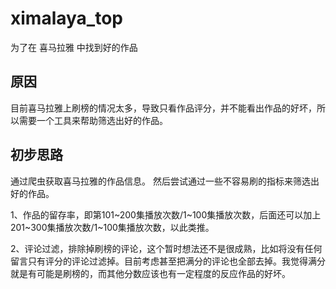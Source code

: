 # ximalaya_top
为了在 喜马拉雅 中找到好的作品

## 原因
目前喜马拉雅上刷榜的情况太多，导致只看作品评分，并不能看出作品的好坏，所以需要一个工具来帮助筛选出好的作品。

## 初步思路
通过爬虫获取喜马拉雅的作品信息。
然后尝试通过一些不容易刷的指标来筛选出好的作品。

1、作品的留存率，即第101~200集播放次数/1~100集播放次数，后面还可以加上201~300集播放次数/1~100集播放次数，以此类推。

2、评论过滤，排除掉刷榜的评论，这个暂时想法还不是很成熟，比如将没有任何留言只有评分的评论过滤掉。目前考虑甚至把满分的评论也全部去掉。我觉得满分就是有可能是刷榜的，而其他分数应该也有一定程度的反应作品的好坏。

